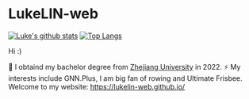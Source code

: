 ﻿# LukeLIN-web
 
[![Luke's github stats](https://github-readme-stats.vercel.app/api?username=LukeLIN-web)](https://github.com/LukeLIN-web/github-readme-stats)
[![Top Langs](https://github-readme-stats.vercel.app/api/top-langs/?username=LukeLIN-web&layout=compact&hide=html,c&theme=radical)](https://github.com/LukeLIN-web)

<!--
**LukeLIN** is a ✨ _special_ ✨ repository because its `README.md` (this file) appears on your GitHub profile.

Here are some ideas to get you started:

- 🔭 I’m currently working on ...
- 🌱 I’m currently learning ...
- 👯 I’m looking to collaborate on ...
- 🤔 I’m looking for help with ...
- 💬 Ask me about ...
- 📫 How to reach me: ...
- 😄 Pronouns: ...
- ⚡ Fun fact: ...
-->

Hi :)

🌱 I obtaind my bachelor degree from  [Zhejiang University](https://www.zju.edu.cn/) in 2022. ⚡ My interests include GNN.Plus, I am big fan of rowing and Ultimate Frisbee. Welcome to my website: https://lukelin-web.github.io/
